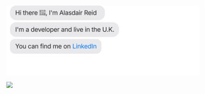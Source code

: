 ![](https://raw.githubusercontent.com/alireid/alireid/main/chat.svg)

![](https://github-readme-stats.vercel.app/api?username=alireid&amp;show_icons=true&include_all_commits=true&count_private=true&theme=dark&layout=compact)
